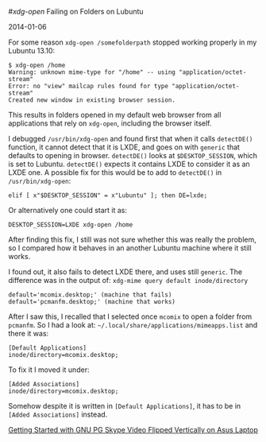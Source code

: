 #*xdg-open* Failing on Folders on Lubuntu

2014-01-06

<!--- tags: linux -->

For some reason `xdg-open /somefolderpath` stopped working properly in my Lubuntu 13.10:
```
$ xdg-open /home
Warning: unknown mime-type for "/home" -- using "application/octet-stream"
Error: no "view" mailcap rules found for type "application/octet-stream"
Created new window in existing browser session.
```

This results in folders opened in my default web browser from all applications that rely on `xdg-open`, including the browser itself.

I debugged `/usr/bin/xdg-open` and found first that when it calls `detectDE()` function, it cannot detect that it is LXDE, and goes on with `generic` that defaults to opening in browser. `detectDE()` looks at `$DESKTOP_SESSION`, which is set to Lubuntu. `detectDE()` expects it contains LXDE to consider it as an LXDE one. A possible fix for this would be to add to `detectDE()` in `/usr/bin/xdg-open`:

```
elif [ x"$DESKTOP_SESSION" = x"Lubuntu" ]; then DE=lxde;
```

Or alternatively one could start it as:
```
DESKTOP_SESSION=LXDE xdg-open /home
```
After finding this fix, I still was not sure whether this was really the problem, so I compared how it behaves in an another Lubuntu machine where it still works.

I found out, it also fails to detect LXDE there, and uses still `generic`. The difference was in the output of: `xdg-mime query default inode/directory`

```
default='mcomix.desktop;' (machine that fails)
default='pcmanfm.desktop;' (machine that works)
```
After I saw this, I recalled that I selected once `mcomix` to open a folder from `pcmanfm`. So I had a look at: `~/.local/share/applications/mimeapps.list` and there it was:

```
[Default Applications]
inode/directory=mcomix.desktop;
```

To fix it I moved it under:
```
[Added Associations]
inode/directory=mcomix.desktop;
```

Somehow despite it is written in `[Default Applications]`, it has to be in `[Added Associations]` instead.


<ins class='nfooter'><a rel='prev' id='fprev' href='#blog/2014/2014-01-25-Getting-Started-with-GNU-PG.md'>Getting Started with GNU PG</a> <a rel='next' id='fnext' href='#blog/2013/2013-12-31-Skype-Video-Flipped-Vertically-on-Asus-Laptop.md'>Skype Video Flipped Vertically on Asus Laptop</a></ins>
